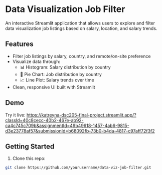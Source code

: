 # Data Visualization Job Filter

An interactive Streamlit application that allows users to explore and filter data visualization job listings based on salary, location, and salary trends.

## Features

- Filter job listings by salary, country, and remote/on-site preference
- Visualize data through:
  - 📊 Histogram: Salary distribution by country
  - 🥧 Pie Chart: Job distribution by country
  - 📈 Line Plot: Salary trends over time
- Clean, responsive UI built with Streamlit

## Demo

Try it live: https://katreyna-dsc205-final-project.streamlit.app/?classId=40c8cecc-40b2-467e-ab92-ca4c745c709b&assignmentId=49b49618-1457-4ab6-9815-d3e23778af57&submissionId=b68092fb-73b0-b4da-4817-c97aff72f3f2

## Getting Started

1. Clone this repo:

```bash
git clone https://github.com/yourusername/data-viz-job-filter.git
